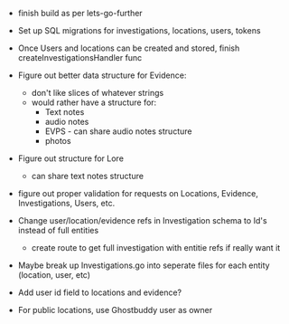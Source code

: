 - finish build as per lets-go-further
- Set up SQL migrations for investigations, locations, users, tokens
- Once Users and locations can be created and stored, finish createInvestigationsHandler func
- Figure out better data structure for Evidence: 
	- don't like slices of whatever strings
	- would rather have a structure for:
		- Text notes
		- audio notes
		- EVPS - can share audio notes structure 
		- photos 
- Figure out structure for Lore 
	- can share text notes structure
	
- figure out proper validation for requests on Locations, Evidence, Investigations, Users, etc. 

- Change user/location/evidence refs in Investigation schema to Id's instead of full entities
	- create route to get full investigation with entitie refs if really want it

- Maybe break up Investigations.go into seperate files for each entity (location, user, etc)
- Add user id field to locations and evidence? 
- For public locations, use Ghostbuddy user as owner